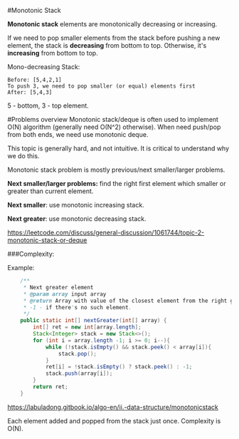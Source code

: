 #Monotonic Stack

**Monotonic stack** elements are monotonically decreasing or increasing.

If we need to pop smaller elements from the stack before pushing a new element, the stack is **decreasing** from bottom to top.
Otherwise, it's **increasing** from bottom to top.

Mono-decreasing Stack:

```
Before: [5,4,2,1]
To push 3, we need to pop smaller (or equal) elements first
After: [5,4,3]
```
5 - bottom, 3 - top element.

#Problems overview
Monotonic stack/deque is often used to implement O(N) algorithm (generally need O(N^2) otherwise).
When need push/pop from both ends, we need use monotonic deque.

This topic is generally hard, and not intuitive. It is critical to understand why we do this.

Monotonic stack problem is mostly previous/next smaller/larger problems.

**Next smaller/larger problems:**
find the right first element which smaller or greater than current element.

**Next smaller**: use monotonic increasing stack.

**Next greater**: use monotonic decreasing stack.

https://leetcode.com/discuss/general-discussion/1061744/topic-2-monotonic-stack-or-deque

###Complexity:

Example:

```Java
    /**
     * Next greater element
     * @param array input array
     * @return Array with value of the closest element from the right greater than current element.
     * -1 - if there's no such element.
     */
    public static int[] nextGreater(int[] array) {
        int[] ret = new int[array.length];
        Stack<Integer> stack = new Stack<>();
        for (int i = array.length -1; i >= 0; i--){
            while (!stack.isEmpty() && stack.peek() < array[i]){
                stack.pop();
            }
            ret[i] = !stack.isEmpty() ? stack.peek() : -1;
            stack.push(array[i]);
        }
        return ret;
    }
```

https://labuladong.gitbook.io/algo-en/ii.-data-structure/monotonicstack

Each element added and popped from the stack just once.
Complexity is O(N).